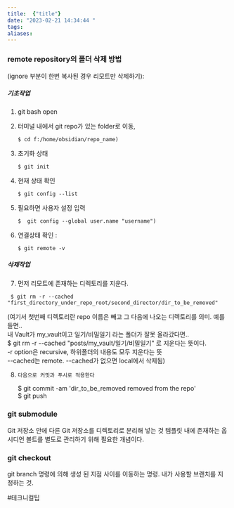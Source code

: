 ```yaml
---
title:  {"title"}
date: "2023-02-21 14:34:44 "
tags: 
aliases:
---
```


### remote repository의 폴더 삭제 방법 
(ignore 부분이 한번 복사된 경우 리모트만 삭제하기):

##### 기초작업
1. git bash open

2. 터미널 내에서 git repo가 있는 folder로 이동, 

       $ cd f:/home/obsidian/repo_name)

3. 초기화 상태

       $ git init

4. 현재 상태 확인

       $ git config --list

5. 필요하면 사용자 설정 입력 

       $  git config --global user.name "username")
   
6. 연결상태 확인 : 
   
       $ git remote -v

##### 삭제작업

7.    먼저 리모트에 존재하는 디렉토리를 지운다.    

     $ git rm -r --cached  "first_directory_under_repo_root/second_director/dir_to_be_removed"  
   
   (여기서 첫번째 디렉토리란 repo 이름은 빼고 그 다음에 나오는 디렉토리를 의미. 
   예를들면..  
   내 Vault가 my_vault이고 일기/비밀일기 라는 폴더가 잘못 올라갔다면..  
   $ git rm -r --cached  "posts/my_vault/일기/비밀일기" 로 지운다는 뜻이다.  
   -r option은 recursive,  하위폴더의 내용도 모두 지운다는 뜻  
   --cached는 remote.  --cached가 없으면 local에서 삭제됨)  


8.     다음으로 커밋과 푸시로 적용한다

    $ git commit -am 'dir_to_be_removed removed from the repo'  
    $ git push 



### git submodule

Git 저장소 안에 다른 Git 저장소를 디렉토리로 분리해 넣는 것
템플릿 내에 존재하는 옵시디언 볼트를 별도로 관리하기 위해 필요한 개념이다.







### git checkout  
git branch 명령에 의해 생성 된 지점 사이를 이동하는 명령. 내가 사용할 브랜치를 지정하는 것.

#테크니컬팁
